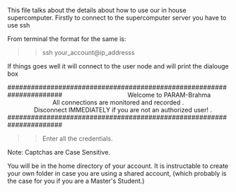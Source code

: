 This file talks about the details about how to use our in house supercomputer.
Firstly to connect to the supercomputer server you have to use ssh

From terminal the format for the same is:
>> ssh your_account@ip_addresss

If things goes well it will connect to the user node and will print the dialouge box

######################################################################
&emsp;&emsp;&emsp;&emsp;&emsp;&emsp;&emsp;&emsp;&emsp;&emsp;   Welcome to PARAM-Brahma                                
&emsp;&emsp;&emsp;&emsp;&emsp;&emsp;&emsp;   All connections are monitored and recorded           .           
&emsp;&emsp;&emsp;&emsp;    Disconnect IMMEDIATELY if you are not an authorized user!  .     
######################################################################


>> Enter all the credentials. 

Note: Captchas are Case Sensitive.

You will be in the home directory of your account. It is instructable to create your own folder in case you are using a shared account, 
(which probably is the case for you if you are a Master's Student.)
